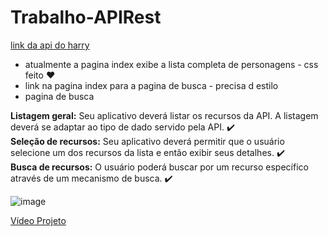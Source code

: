 # Trabalho-APIRest

[link da api do harry](https://hp-api.onrender.com/)

- atualmente a pagina index exibe a lista completa de personagens - css feito :heart:
- link na pagina index para a pagina de busca - precisa d estilo
- pagina de busca


<b>Listagem geral:</b> Seu aplicativo deverá listar os recursos da API. A listagem deverá se adaptar ao tipo de dado servido pela API. ✔️ <br>
<b>Seleção de recursos:</b> Seu aplicativo deverá permitir que o usuário selecione um dos recursos da lista e então exibir seus detalhes. ✔️ <br>
<b>Busca de recursos:</b> O usuário poderá buscar por um recurso específico através de um mecanismo de busca. ✔️

![image](https://github.com/Nicolle-Oliveira/Trabalho-APIRest/assets/104570130/6146c8ee-413d-44aa-a17e-0272c32b9d08)

[Vídeo Projeto]([https://hp-api.onrender.com/](https://drive.google.com/file/d/1b4QlTL4aKZArmFzahKc4XJvcqp6qAr74/view?usp=sharing)https://drive.google.com/file/d/1b4QlTL4aKZArmFzahKc4XJvcqp6qAr74/view?usp=sharing)
